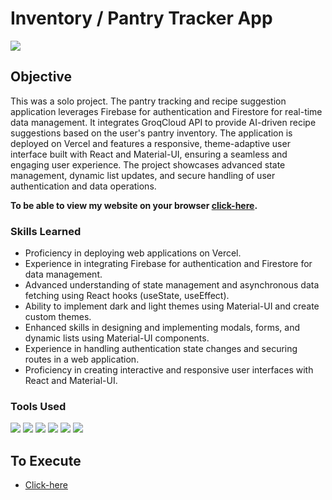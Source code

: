 # Inventory / Pantry Tracker App
<img src="https://img.shields.io/badge/-Solo Project-f2336f?&style=for-the-badge&logoColor=white" />

## Objective
This was a solo project. The pantry tracking and recipe suggestion application leverages Firebase for authentication and Firestore for real-time data management. It integrates GroqCloud API to provide AI-driven recipe suggestions based on the user's pantry inventory. The application is deployed on Vercel and features a responsive, theme-adaptive user interface built with React and Material-UI, ensuring a seamless and engaging user experience. The project showcases advanced state management, dynamic list updates, and secure handling of user authentication and data operations.

**To be able to view my website on your browser <a href="https://inventory-edombelaynehs-projects.vercel.app/">click-here</a>.**

### Skills Learned
- Proficiency in deploying web applications on Vercel.
- Experience in integrating Firebase for authentication and Firestore for data management.
- Advanced understanding of state management and asynchronous data fetching using React hooks (useState, useEffect).
- Ability to implement dark and light themes using Material-UI and create custom themes.
- Enhanced skills in designing and implementing modals, forms, and dynamic lists using Material-UI components.
- Experience in handling authentication state changes and securing routes in a web application.
- Proficiency in creating interactive and responsive user interfaces with React and Material-UI.

### Tools Used
<div>
  <img src="https://img.shields.io/badge/-NodeJs-orange?&style=for-the-badge&logo=html5&logoColor=white" />
  <img src="https://img.shields.io/badge/-CSS-blue?&style=for-the-badge&logo=css3&logoColor=white" />
  <img src="https://img.shields.io/badge/-JavaScript-e8d82a?&style=for-the-badge&logo=javascript&logoColor=white" />
  <img src="https://img.shields.io/badge/-VSCode-364559?&style=for-the-badge&logoColor=white" />
  <img src="https://img.shields.io/badge/-GroqCloud API-364559?&style=for-the-badge&logoColor=white" />
  <img src="https://img.shields.io/badge/-MUI Material UI-364559?&style=for-the-badge&logoColor=white" />
</div>

## To Execute
- <a href="https://pantry-app-hazel.vercel.app/">Click-here</a>

